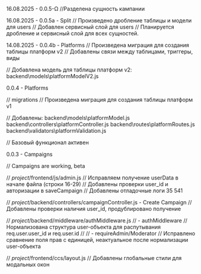 16.08.2025 - 0.0.5-Ω
//Разделена сущность кампании

16.08.2025 - 0.0.5a - Split
// Произведено дробление таблицы и модели для users
// Добавлен сервисный слой для users
// Планируется дробление и сервисный слой для всех сущностей.

14.08.2025 - 0.0.4b - Platforms
// Произведена миграция для создания таблицы платформ v2
// Добавлены связи между таблицами, триггеры, виды

// Добавлена модель для таблицы платформ v2:
backend\models\platformModelV2.js

0.0.4 - Platforms

// migrations
// Произведена миграция для создания таблицы платформ v1

// Добавлены:
backend\models\platformModel.js
backend\controllers\platformController.js
backend\routes\platformRoutes.js
backend\validators\platformValidation.js

// Базовый функционал активен


0.0.3 - Campaigns

// Campaigns are working, beta

// *project*/frontend/js/admin.js
// Исправляем получение userData в начале файла (строки 16-29)
// Добавлены проверки user_id и авторизации в saveCampaign
// Добавлены отладочные логи 35 541

// *project*/backend/controllers/campaignController.js - Create Campaign
// Добавлены проверки наличия user_id, продублировано получение

// *project*/backend/middleware/authMiddleware.js 
// - authMiddleware
// Нормализована структура user-объекта для распутывания req.user.user_id и req.user.id
//
// - requireAdmin/Moderator
// Исправлено сравнение поля прав с единицей, неактуальное после нормализации user-объекта 

// *project*/frontend/ccs/layout.js
// Добавлены глобальные стили для модальных окон